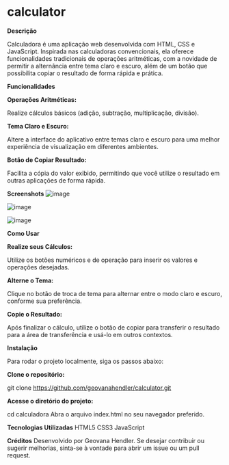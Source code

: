 ﻿# calculator

 **Descrição**
 
Calculadora é uma aplicação web desenvolvida com HTML, CSS e JavaScript. Inspirada nas calculadoras convencionais, ela oferece funcionalidades tradicionais de operações aritméticas, com a novidade de permitir a alternância entre tema claro e escuro, além de um botão que possibilita copiar o resultado de forma rápida e prática.

**Funcionalidades**

**Operações Aritméticas:**

Realize cálculos básicos (adição, subtração, multiplicação, divisão).

**Tema Claro e Escuro:**

Altere a interface do aplicativo entre temas claro e escuro para uma melhor experiência de visualização em diferentes ambientes.

**Botão de Copiar Resultado:**

Facilita a cópia do valor exibido, permitindo que você utilize o resultado em outras aplicações de forma rápida.

**Screenshots**
![image](https://github.com/user-attachments/assets/ba20cd01-28b5-4612-8f7e-ae2b8ac61236)

![image](https://github.com/user-attachments/assets/fd1ce004-4be2-4f70-9586-02e982420f93)

![image](https://github.com/user-attachments/assets/c147cfb1-ed9d-43c9-a346-7068944e07f7)

**Como Usar**

**Realize seus Cálculos:**

Utilize os botões numéricos e de operação para inserir os valores e operações desejadas.

**Alterne o Tema:**

Clique no botão de troca de tema para alternar entre o modo claro e escuro, conforme sua preferência.

**Copie o Resultado:**

Após finalizar o cálculo, utilize o botão de copiar para transferir o resultado para a área de transferência e usá-lo em outros contextos.

**Instalação**

Para rodar o projeto localmente, siga os passos abaixo:

**Clone o repositório:**

git clone https://github.com/geovanahendler/calculator.git

**Acesse o diretório do projeto:**

cd calculadora
Abra o arquivo index.html no seu navegador preferido.

**Tecnologias Utilizadas**
HTML5
CSS3
JavaScript

**Créditos**
Desenvolvido por Geovana Hendler. Se desejar contribuir ou sugerir melhorias, sinta-se à vontade para abrir um issue ou um pull request.


